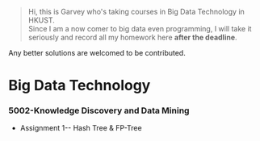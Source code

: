 >Hi, this is Garvey who's taking courses in Big Data Technology in HKUST.  \
>Since I am a now comer to big data even programming, I will take it seriously and record all my homework here **after the deadline**. 

Any better solutions are  welcomed to be contributed.

# Big Data Technology

### 5002-Knowledge Discovery and Data Mining
- Assignment 1-- Hash Tree & FP-Tree